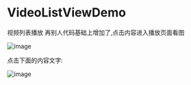 # VideoListViewDemo
视频列表播放
再别人代码基础上增加了,点击内容进入播放页面看图

![image](https://github.com/GillMo/VideoListViewDemo/blob/master/imgs/a.png)

点击下面的内容文字:


![image](https://github.com/GillMo/VideoListViewDemo/blob/master/imgs/b.png)
